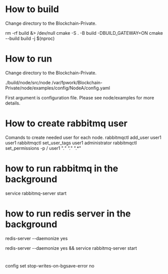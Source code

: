 # How to build
Change directory to the Blockchain-Private.

rm -rf build &> /dev/null
cmake -S . -B build -DBUILD_GATEWAY=ON
cmake --build build -j $(nproc)

# How to run
Change directory to the Blockchain-Private.

./build/node/src/node /var/fpwork/Blockchain-Private/node/examples/config/NodeA/config.yaml

First argument is configuration file. Please see node/examples for more details.

# How to create rabbitmq user
Comands to create needed user for each node.
rabbitmqctl add_user user1 user1
rabbitmqctl set_user_tags user1 administrator
rabbitmqctl set_permissions -p / user1 ".*" ".*" ".*"


# how to run rabbitmq in the background 
service rabbitmq-server start

# how to run redis server in the background
redis-server --daemonize yes

redis-server --daemonize yes && service rabbitmq-server start

# 
config set stop-writes-on-bgsave-error no